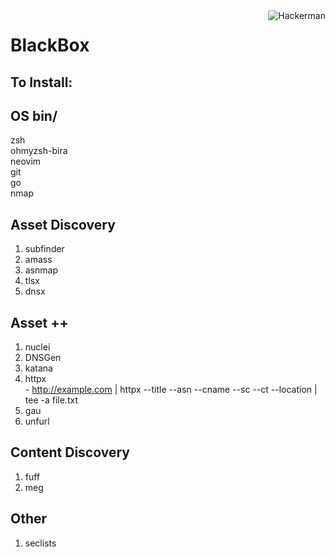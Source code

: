 <picture>
  <source media="(prefers-color-scheme: dark)" srcset="https://emoji.gg/assets/emoji/6084_hackerman.png">
  <source media="(prefers-color-scheme: light)" srcset="https://emoji.gg/assets/emoji/6084_hackerman.png">
  <img align="right" alt="Hackerman" src="https://emoji.gg/assets/emoji/6084_hackerman.png">
</picture>

# BlackBox
## To Install:

## OS bin/  
zsh  
ohmyzsh-bira  
neovim  
git  
go  
nmap  
 
## Asset Discovery
  1. subfinder
  2. amass
  3. asnmap
  4. tlsx
  5. dnsx


## Asset ++
  1. nuclei
  2. DNSGen
  3. katana
  4. httpx  
    - http://example.com | httpx --title --asn --cname --sc --ct --location | tee -a file.txt
  5. gau
  6. unfurl

## Content Discovery
  1. fuff
  2. meg

## Other
  1. seclists
